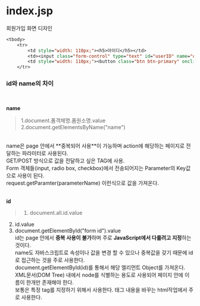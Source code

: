 # index.jsp

회원가입 화면 디자인<br>

```jsp
<tbody>
	<tr>
		<td style="width: 110px;"><h5>아이디</h5></td>
		<td><input class="form-control" type="text" id="userID" name="userID" maxLength="20"></td>
		<td style="width: 110px;"><button class="btn btn-primary" onclick="registerCheckFunction();" type="button">중복체크</button></td>
	</tr>
```

<h3>id와 name의 차이</h3><br>

**name** <br>
>1.document.폼객체명.폼원소명.value <br>2.document.getElementsByName("name")<br>
<br>
name은 page 안에서 **중복되어 사용**이 가능하며 action에 해당하는 페이지로 전달하는 파라미터로 사용된다.<br>
GET/POST 방식으로 값을 전달하고 싶은 TAG에 사용.<br> Form 객체들(input, radio box, checkbox)에서 전송되어지는 Parameter의 Key값으로 사용이 된다.<br>
request.getParamter(parameterName) 이런식으로 값을 가져온다.<br>
<br>

**id** <br>
>1. document.all.id.value
2. id.value
3. document.getElementById("form id").value <br>
id는 page 안에서 **중복 사용이 불가**하며 주로 **JavaScript에서 다룰려고 지정**하는 것이다.<br>
name도 자바스크립트로 속성이나 값을 변경 할 수 있으나 중복값을 갖기 때문에 id로 접근하는 것을 주로 사용한다.<br>
document.getElementById(id)를 통해서 해당 엘리먼트 Object를 가져온다.<br>
XML문서(DOM Tree) 내에서 node를 식별하는 용도로 사용되어 페이지 안에 이름이 한개만 존재해야 한다.<br>
보통은 특정 tag를 지정하기 위해서 사용한다. 태그 내용을 바꾸는 html작업에서 주로 사용한다.<br>
